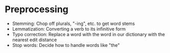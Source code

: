 # Preprocessing

- Stemming: Chop off plurals, "-ing", etc. to get word stems
- Lemmatization: Converting a verb to its infinitive form
- Typo correction: Replace a word with the word in our dictionary with the nearest edit distance
- Stop words: Decide how to handle words like "the"
